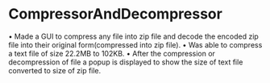 # CompressorAndDecompressor
• Made a GUI to compress any file into zip file and decode the encoded
zip file into their original form(compressed into zip file).
• Was able to compress a text file of size 22.2MB to 102KB.
• After the compression or decompression of file a popup is displayed
to show the size of text file converted to size of zip file.

